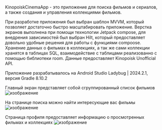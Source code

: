 KinopoiskCinemaApp - это приложение для поиска фильмов и сериалов, а также создания и управления коллекциями фильмов.

При разработке приложения был выбран шаблон MVVM, который позволяет достаточно быстро масштабировать приложение. Верстка экранов выполнена при помощи технологии Jetpack compose,
для внедрения зависимостей был выбран Hilt, который предоставляет довольно удобные решения для работы с функциями compoose. Хранение данных о фильмах в коллекциях, а так же сами
коллекции хранятся в таблицах SQL, взаимодействие с таблицами реализованно с помощью библиотеки room. Данные предоставляет Kinopoisk Unofficial API. 

Приложение разрабатывалось на Android Studio Ladybug | 2024.2.1, версия Gradle 8.10.2

Главный экран представляет собой сгруппированный список фильмов
![изображение](https://github.com/user-attachments/assets/44bf9b1c-363d-46ff-ac6b-47f8b00241d1)

На странице поиска можно найти интересующие вас фильмы
![изображение](https://github.com/user-attachments/assets/332d0448-0a82-461b-8032-fd12aea85af1)

Страница профиля предоставляет информацию о просмотренных фильмах и коллекциях
![изображение](https://github.com/user-attachments/assets/6452d60a-6184-4367-933d-05ba30047c96)
